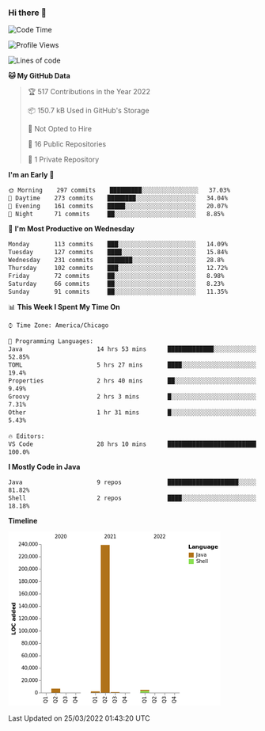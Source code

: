 ### Hi there 👋


<!--START_SECTION:waka-->
![Code Time](http://img.shields.io/badge/Code%20Time-2%2C178%20hrs%2021%20mins-blue)

![Profile Views](http://img.shields.io/badge/Profile%20Views-11-blue)

![Lines of code](https://img.shields.io/badge/From%20Hello%20World%20I%27ve%20Written-253%20Thousand%20lines%20of%20code-blue)

**🐱 My GitHub Data** 

> 🏆 517 Contributions in the Year 2022
 > 
> 📦 150.7 kB Used in GitHub's Storage 
 > 
> 🚫 Not Opted to Hire
 > 
> 📜 16 Public Repositories 
 > 
> 🔑 1 Private Repository 
 > 
**I'm an Early 🐤** 

```text
🌞 Morning    297 commits    █████████░░░░░░░░░░░░░░░░   37.03% 
🌆 Daytime    273 commits    ████████░░░░░░░░░░░░░░░░░   34.04% 
🌃 Evening    161 commits    █████░░░░░░░░░░░░░░░░░░░░   20.07% 
🌙 Night      71 commits     ██░░░░░░░░░░░░░░░░░░░░░░░   8.85%

```
📅 **I'm Most Productive on Wednesday** 

```text
Monday       113 commits    ███░░░░░░░░░░░░░░░░░░░░░░   14.09% 
Tuesday      127 commits    ████░░░░░░░░░░░░░░░░░░░░░   15.84% 
Wednesday    231 commits    ███████░░░░░░░░░░░░░░░░░░   28.8% 
Thursday     102 commits    ███░░░░░░░░░░░░░░░░░░░░░░   12.72% 
Friday       72 commits     ██░░░░░░░░░░░░░░░░░░░░░░░   8.98% 
Saturday     66 commits     ██░░░░░░░░░░░░░░░░░░░░░░░   8.23% 
Sunday       91 commits     ██░░░░░░░░░░░░░░░░░░░░░░░   11.35%

```


📊 **This Week I Spent My Time On** 

```text
⌚︎ Time Zone: America/Chicago

💬 Programming Languages: 
Java                     14 hrs 53 mins      █████████████░░░░░░░░░░░░   52.85% 
TOML                     5 hrs 27 mins       ████░░░░░░░░░░░░░░░░░░░░░   19.4% 
Properties               2 hrs 40 mins       ██░░░░░░░░░░░░░░░░░░░░░░░   9.49% 
Groovy                   2 hrs 3 mins        █░░░░░░░░░░░░░░░░░░░░░░░░   7.31% 
Other                    1 hr 31 mins        █░░░░░░░░░░░░░░░░░░░░░░░░   5.43%

🔥 Editors: 
VS Code                  28 hrs 10 mins      █████████████████████████   100.0%

```

**I Mostly Code in Java** 

```text
Java                     9 repos             ████████████████████░░░░░   81.82% 
Shell                    2 repos             ████░░░░░░░░░░░░░░░░░░░░░   18.18%

```


**Timeline**

![Chart not found](https://raw.githubusercontent.com/powercasgamer/powercasgamer/master/charts/bar_graph.png) 


 Last Updated on 25/03/2022 01:43:20 UTC
<!--END_SECTION:waka-->

